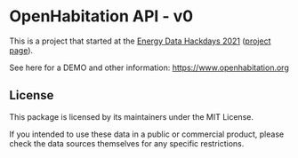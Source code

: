 # OpenHabitation API - v0

This is a project that started at the [Energy Data Hackdays 2021](https://energydatahackdays.ch/) ([project page](https://hack.opendata.ch/project/779)).


See here for a DEMO and other information: https://www.openhabitation.org


## License

This package is licensed by its maintainers under the MIT License.

If you intended to use these data in a public or commercial product, please
check the data sources themselves for any specific restrictions.
